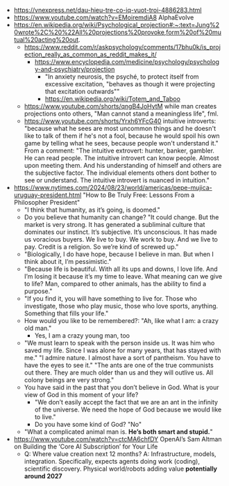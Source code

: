 - https://vnexpress.net/dau-hieu-tre-co-iq-vuot-troi-4886283.html
- https://www.youtube.com/watch?v=EMoiremdiA8 AlphaEvolve
- https://en.wikipedia.org/wiki/Psychological_projection#:~:text=Jung%20wrote%2C%20%22All%20projections%20provoke,form%20of%20mutual%20acting%20out.
	- https://www.reddit.com/r/askpsychology/comments/17bhu0k/is_projection_really_as_common_as_reddit_makes_it/
		- https://www.encyclopedia.com/medicine/psychology/psychology-and-psychiatry/projection
			- "In anxiety neurosis, the psyché, to protect itself from excessive excitation, "behaves as though it were projecting that excitation outwards""
			- https://en.wikipedia.org/wiki/Totem_and_Taboo
	- https://www.youtube.com/shorts/qngB4JoHytM while man creates projections onto others, "Man cannot stand a meaningless life", fml.
	- https://www.youtube.com/shorts/Yrxh6YFcG40 intuitive introverts: "because what he sees are most uncommon things and he doesn't like to talk of them if he's not a fool, because he would spoil his own game by telling what he sees, because people won't understand it."
		  From a comment: "The intuitive extrovert: hunter, banker, gambler. He can read people. The intuitive introvert can know people. Almost upon meeting them. And his understanding of himself and others are the subjective factor. The individual elements others dont bother to see or understand. The intuitive introvert is nuanced in intuition."
- https://www.nytimes.com/2024/08/23/world/americas/pepe-mujica-uruguay-president.html "How to Be Truly Free: Lessons From a Philosopher President"
	- "I think that humanity, as it’s going, is doomed."
	- Do you believe that humanity can change? "It could change. But the market is very strong. It has generated a subliminal culture that dominates our instinct. It’s subjective. It’s unconscious. It has made us voracious buyers. We live to buy. We work to buy. And we live to pay. Credit is a religion. So we’re kind of screwed up."
	- "Biologically, I do have hope, because I believe in man. But when I think about it, I’m pessimistic."
	- "Because life is beautiful. With all its ups and downs, I love life. And I’m losing it because it’s my time to leave. What meaning can we give to life? Man, compared to other animals, has the ability to find a purpose."
	- "If you find it, you will have something to live for. Those who investigate, those who play music, those who love sports, anything. Something that fills your life."
	- How would you like to be remembered?: "Ah, like what I am: a crazy old man."
		- Yes, I am a crazy young man, too
	- "We must learn to speak with the person inside us. It was him who saved my life. Since I was alone for many years, that has stayed with me." "I admire nature. I almost have a sort of pantheism. You have to have the eyes to see it." "The ants are one of the true communists out there. They are much older than us and they will outlive us. All colony beings are very strong."
	- You have said in the past that you don’t believe in God. What is your view of God in this moment of your life?
		- "We don’t easily accept the fact that we are an ant in the infinity of the universe. We need the hope of God because we would like to live."
		- Do you have some kind of God? "No"
	- "What a complicated animal man is. **He’s both smart and stupid.**"
- https://www.youtube.com/watch?v=ctcMA6chfDY OpenAI’s Sam Altman on Building the ‘Core AI Subscription’ for Your Life
	- Q: Where value creation next 12 months? A: Infrastructure, models, integration. Specifically, expects agents doing work (coding), scientific discovery. Physical world/robots adding value **potentially around 2027**